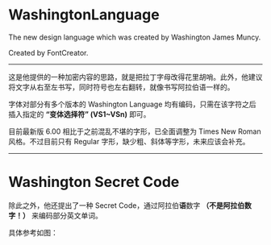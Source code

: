 # WashingtonLanguage

The new design language which was created by Washington James Muncy.

Created by FontCreator.

----
这是他提供的一种加密内容的思路，就是把拉丁字母改得花里胡哨。此外，他建议将文字从右至左书写，同时符号也左右翻转，就像书写阿拉伯语一样的。

字体对部分有多个版本的 Washington Language 均有编码，只需在该字符之后插入指定的 **“变体选择符” (VS1~VSn)** 即可。

目前最新版 6.00 相比于之前混乱不堪的字形，已全面调整为 Times New Roman 风格。不过目前只有 Regular 字形，缺少粗、斜体等字形，未来应该会补充。

----
# Washington Secret Code

除此之外，他还提出了一种 Secret Code，通过阿拉伯**语**数字 **（不是阿拉伯数字！）** 来编码部分英文单词。

具体参考如图：
